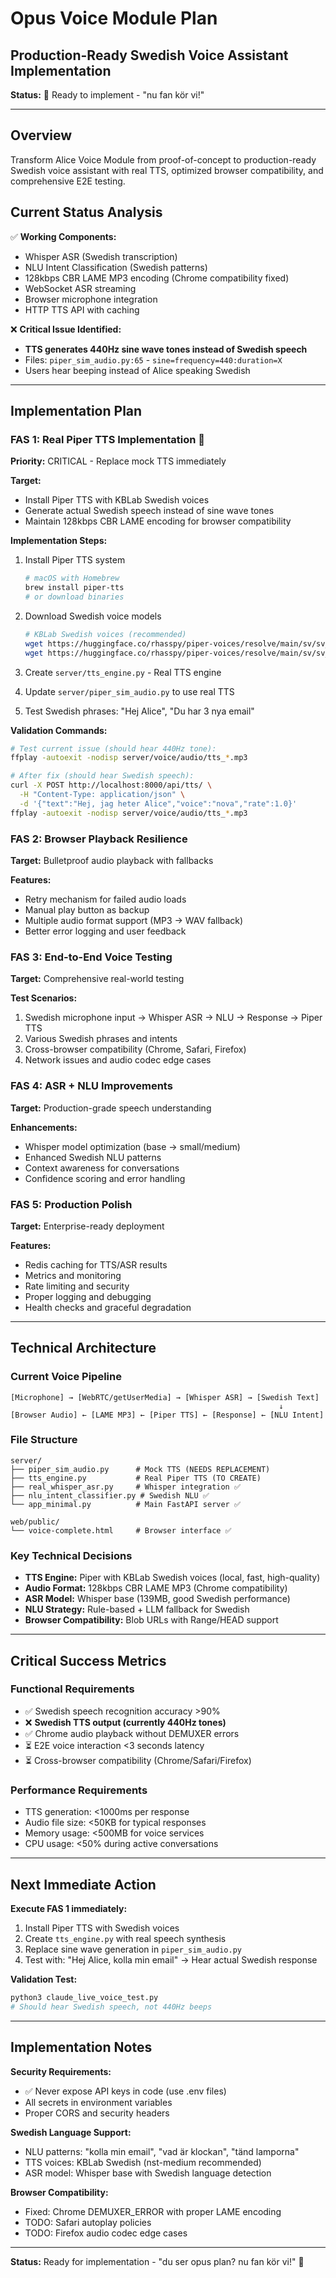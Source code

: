 # Opus Voice Module Plan
## Production-Ready Swedish Voice Assistant Implementation

**Status:** 🚀 Ready to implement - "nu fan kör vi!"

---

## Overview
Transform Alice Voice Module from proof-of-concept to production-ready Swedish voice assistant with real TTS, optimized browser compatibility, and comprehensive E2E testing.

## Current Status Analysis
✅ **Working Components:**
- Whisper ASR (Swedish transcription)
- NLU Intent Classification (Swedish patterns)
- 128kbps CBR LAME MP3 encoding (Chrome compatibility fixed)
- WebSocket ASR streaming
- Browser microphone integration
- HTTP TTS API with caching

❌ **Critical Issue Identified:**
- **TTS generates 440Hz sine wave tones instead of Swedish speech**
- Files: `piper_sim_audio.py:65` - `sine=frequency=440:duration=X`
- Users hear beeping instead of Alice speaking Swedish

---

## Implementation Plan

### FAS 1: Real Piper TTS Implementation 🎯
**Priority:** CRITICAL - Replace mock TTS immediately

**Target:**
- Install Piper TTS with KBLab Swedish voices
- Generate actual Swedish speech instead of sine wave tones
- Maintain 128kbps CBR LAME encoding for browser compatibility

**Implementation Steps:**
1. Install Piper TTS system
   ```bash
   # macOS with Homebrew
   brew install piper-tts
   # or download binaries
   ```

2. Download Swedish voice models
   ```bash
   # KBLab Swedish voices (recommended)
   wget https://huggingface.co/rhasspy/piper-voices/resolve/main/sv/sv_SE/nst/medium/sv_SE-nst-medium.onnx
   wget https://huggingface.co/rhasspy/piper-voices/resolve/main/sv/sv_SE/nst/medium/sv_SE-nst-medium.onnx.json
   ```

3. Create `server/tts_engine.py` - Real TTS engine
4. Update `server/piper_sim_audio.py` to use real TTS
5. Test Swedish phrases: "Hej Alice", "Du har 3 nya email"

**Validation Commands:**
```bash
# Test current issue (should hear 440Hz tone):
ffplay -autoexit -nodisp server/voice/audio/tts_*.mp3

# After fix (should hear Swedish speech):
curl -X POST http://localhost:8000/api/tts/ \
  -H "Content-Type: application/json" \
  -d '{"text":"Hej, jag heter Alice","voice":"nova","rate":1.0}'
ffplay -autoexit -nodisp server/voice/audio/tts_*.mp3
```

### FAS 2: Browser Playback Resilience
**Target:** Bulletproof audio playback with fallbacks

**Features:**
- Retry mechanism for failed audio loads
- Manual play button as backup
- Multiple audio format support (MP3 → WAV fallback)
- Better error logging and user feedback

### FAS 3: End-to-End Voice Testing
**Target:** Comprehensive real-world testing

**Test Scenarios:**
1. Swedish microphone input → Whisper ASR → NLU → Response → Piper TTS
2. Various Swedish phrases and intents
3. Cross-browser compatibility (Chrome, Safari, Firefox)
4. Network issues and audio codec edge cases

### FAS 4: ASR + NLU Improvements
**Target:** Production-grade speech understanding

**Enhancements:**
- Whisper model optimization (base → small/medium)
- Enhanced Swedish NLU patterns
- Context awareness for conversations
- Confidence scoring and error handling

### FAS 5: Production Polish
**Target:** Enterprise-ready deployment

**Features:**
- Redis caching for TTS/ASR results
- Metrics and monitoring
- Rate limiting and security
- Proper logging and debugging
- Health checks and graceful degradation

---

## Technical Architecture

### Current Voice Pipeline
```
[Microphone] → [WebRTC/getUserMedia] → [Whisper ASR] → [Swedish Text]
                                                            ↓
[Browser Audio] ← [LAME MP3] ← [Piper TTS] ← [Response] ← [NLU Intent] 
```

### File Structure
```
server/
├── piper_sim_audio.py      # Mock TTS (NEEDS REPLACEMENT)
├── tts_engine.py           # Real Piper TTS (TO CREATE)
├── real_whisper_asr.py     # Whisper integration ✅
├── nlu_intent_classifier.py # Swedish NLU ✅
└── app_minimal.py          # Main FastAPI server ✅

web/public/
└── voice-complete.html     # Browser interface ✅
```

### Key Technical Decisions
- **TTS Engine:** Piper with KBLab Swedish voices (local, fast, high-quality)
- **Audio Format:** 128kbps CBR LAME MP3 (Chrome compatibility)
- **ASR Model:** Whisper base (139MB, good Swedish performance)
- **NLU Strategy:** Rule-based + LLM fallback for Swedish
- **Browser Compatibility:** Blob URLs with Range/HEAD support

---

## Critical Success Metrics

### Functional Requirements
- ✅ Swedish speech recognition accuracy >90%
- ❌ **Swedish TTS output (currently 440Hz tones)**
- ✅ Chrome audio playback without DEMUXER errors
- ⏳ E2E voice interaction <3 seconds latency
- ⏳ Cross-browser compatibility (Chrome/Safari/Firefox)

### Performance Requirements
- TTS generation: <1000ms per response
- Audio file size: <50KB for typical responses
- Memory usage: <500MB for voice services
- CPU usage: <50% during active conversations

---

## Next Immediate Action

**Execute FAS 1 immediately:**
1. Install Piper TTS with Swedish voices
2. Create `tts_engine.py` with real speech synthesis
3. Replace sine wave generation in `piper_sim_audio.py`
4. Test with: "Hej Alice, kolla min email" → Hear actual Swedish response

**Validation Test:**
```bash
python3 claude_live_voice_test.py
# Should hear Swedish speech, not 440Hz beeps
```

---

## Implementation Notes

**Security Requirements:**
- ✅ Never expose API keys in code (use .env files)
- All secrets in environment variables
- Proper CORS and security headers

**Swedish Language Support:**
- NLU patterns: "kolla min email", "vad är klockan", "tänd lamporna"
- TTS voices: KBLab Swedish (nst-medium recommended)
- ASR model: Whisper base with Swedish language detection

**Browser Compatibility:**
- Fixed: Chrome DEMUXER_ERROR with proper LAME encoding
- TODO: Safari autoplay policies
- TODO: Firefox audio codec edge cases

---

**Status:** Ready for implementation - "du ser opus plan? nu fan kör vi!" 🚀
